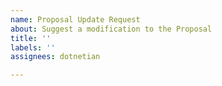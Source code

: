 ```yaml
---
name: Proposal Update Request
about: Suggest a modification to the Proposal
title: ''
labels: ''
assignees: dotnetian

---
```



